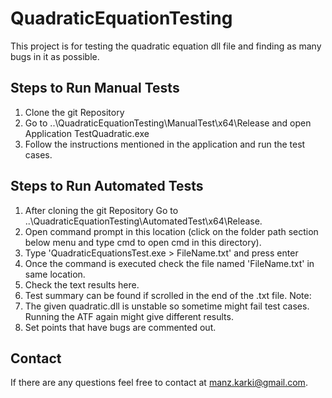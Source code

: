 # QuadraticEquationTesting
This project is for testing the quadratic equation dll file and finding as many bugs in it as possible.

## Steps to Run Manual Tests
1. Clone the git Repository
2. Go to ..\QuadraticEquationTesting\ManualTest\x64\Release and open Application TestQuadratic.exe
3. Follow the instructions mentioned in the application and run the test cases.

## Steps to Run Automated Tests
1. After cloning the git Repository Go to ..\QuadraticEquationTesting\AutomatedTest\x64\Release.
2. Open command prompt in this location (click on the folder path section below menu and type cmd to open cmd in this directory).
3. Type 'QuadraticEquationsTest.exe > FileName.txt' and press enter
4. Once the command is executed check the file named 'FileName.txt' in same location.
5. Check the text results here.
6. Test summary can be found if scrolled in the end of the .txt file.
Note: 
1. The given quadratic.dll is unstable so sometime might fail test cases. Running the ATF again might give different results.
2. Set points that have bugs are commented out.

## Contact
If there are any questions feel free to contact at manz.karki@gmail.com.

